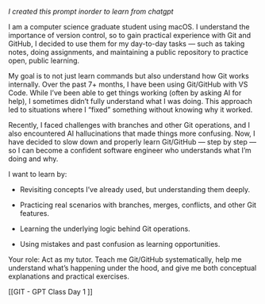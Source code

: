 
*I created this prompt inorder to learn from chatgpt*

I am a computer science graduate student using macOS. I understand the importance of version control, so to gain practical experience with Git and GitHub, I decided to use them for my day-to-day tasks — such as taking notes, doing assignments, and maintaining a public repository to practice open, public learning.

My goal is to not just learn commands but also understand how Git works internally. Over the past 7+ months, I have been using Git/GitHub with VS Code. While I’ve been able to get things working (often by asking AI for help), I sometimes didn’t fully understand what I was doing. This approach led to situations where I “fixed” something without knowing why it worked.

Recently, I faced challenges with branches and other Git operations, and I also encountered AI hallucinations that made things more confusing. Now, I have decided to slow down and properly learn Git/GitHub — step by step — so I can become a confident software engineer who understands what I’m doing and why.

I want to learn by:

- Revisiting concepts I’ve already used, but understanding them deeply.
    
- Practicing real scenarios with branches, merges, conflicts, and other Git features.
    
- Learning the underlying logic behind Git operations.
    
- Using mistakes and past confusion as learning opportunities.
    

Your role: Act as my tutor. Teach me Git/GitHub systematically, help me understand what’s happening under the hood, and give me both conceptual explanations and practical exercises.

[[GIT - GPT Class Day 1 ]]